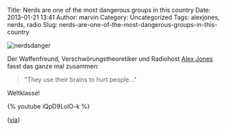 Title: Nerds are one of the most dangerous groups in this country
Date: 2013-01-21 13:41
Author: marvin
Category: Uncategorized
Tags: alexjones, nerds, radio
Slug: nerds-are-one-of-the-most-dangerous-groups-in-this-country

![nerdsdanger]({filename}/images/nerdsdanger.jpg)

Der Waffenfreund, Verschwörungstheoretiker und Radiohost [Alex
Jones](https://en.wikipedia.org/wiki/Alex_Jones_(radio_host)) fasst das
ganze mal zusammen:

> "They use their brains to hurt people..."

Weltklasse!

{% youtube iQpD9LolO-k %}

([via](http://boingboing.net/2013/01/18/nerds-are-one-of-the-most-da.html))

